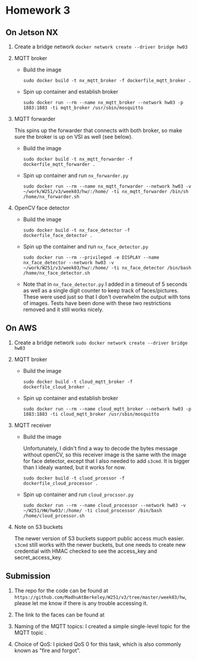 # Homework 3

## On Jetson NX

1. Create a bridge network
`docker network create --driver bridge hw03`

2. MQTT broker

    * Build the image

        `sudo docker build -t nx_mqtt_broker -f dockerfile_mqtt_broker .`

    * Spin up container and establish broker

        `sudo docker run --rm --name nx_mqtt_broker --network hw03 -p 1883:1883 -ti mqtt_broker /usr/sbin/mosquitto`

3. MQTT forwarder

    This spins up the forwarder that connects with both broker, so make sure the broker is up on VSI as well (see below).

    * Build the image

        `sudo docker build -t nx_mqtt_forwarder -f dockerfile_mqtt_forwarder .`

    * Spin up container and run `nx_forwarder.py`

        `sudo docker run --rm --name nx_mqtt_forwarder --network hw03 -v ~/work/W251/v3/week03/hw/:/home/ -ti nx_mqtt_forwarder /bin/sh /home/nx_forwarder.sh`

4. OpenCV face detector

    * Build the image

        `sudo docker build -t nx_face_detector -f dockerfile_face_detector .`

    * Spin up the container and run `nx_face_detector.py`

        `sudo docker run --rm --privileged -e DISPLAY --name nx_face_detector --network hw03 -v ~/work/W251/v3/week03/hw/:/home/ -ti nx_face_detector /bin/bash /home/nx_face_detector.sh`

    * Note that in `nx_face_detector.py` I added in a timeout of 5 seconds as well as a single digit counter to keep track of faces/pictures. These were used just so that I don't overwhelm the output with tons of images. Tests have been done with these two restrictions removed and it still works nicely. 

## On AWS

1. Create a bridge network
`sudo docker network create --driver bridge hw03`

2. MQTT broker

    * Build the image

        `sudo docker build -t cloud_mqtt_broker -f dockerfile_cloud_broker .`

    * Spin up container and establish broker

        `sudo docker run --rm --name cloud_mqtt_broker --network hw03 -p 1883:1883 -ti cloud_mqtt_broker /usr/sbin/mosquitto`

3. MQTT receiver

    * Build the image

        Unfortunately, I didn't find a way to decode the bytes message without openCV, so this receiver image is the same with the image for face detector, except that I also needed to add `s3cmd`. It is bigger than I idealy wanted, but it works for now.

        `sudo docker build -t cluod_prcessor -f dockerfile_cloud_processor .`

    * Spin up container and run `cloud_procssor.py`

        `sudo docker run --rm --name cloud_processor --network hw03 -v ~/W251/HW/hw03/:/home/ -ti cloud_processor /bin/bash /home/cloud_prcessor.sh`

4. Note on S3 buckets

    The newer version of S3 buckets support public access much easier. `s3cmd` still works with the newer buckets, but one needs to create new credential with HMAC checked to see the access_key and secret_access_key.

## Submission

1. The repo for the code can be found at `https://github.com/MadhuAtBerkeley/W251/v3/tree/master/week03/hw`, please let me know if there is any trouble accessing it.

2. The link to the faces can be found at 

3. Naming of the MQTT topics: I created a simple single-level topic for the MQTT topic .

4. Choice of QoS: I picked QoS 0 for this task, which is also commonly known as "fire and forgot". 

